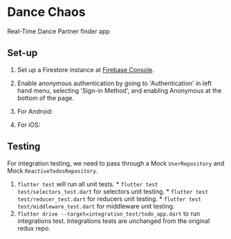 # Dance Chaos

Real-Time Dance Partner finder app

## Set-up

1) Set up a Firestore instance at [Firebase Console](https://console.firebase.google.com/).

2) Enable anonymous authentication by going to 'Authentication' in left hand menu, selecting
'Sign-in Method', and enabling Anonymous at the bottom of the page.

3) For Android:

4) For iOS:

## Testing

For integration testing, we need to pass through a Mock `UserRepository` and Mock `ReactiveTodosRepository`.

  1. `flutter test` will run all unit tests.
    * `flutter test test/selectors_test.dart` for selectors unit testing.
    * `flutter test test/reducer_test.dart` for reducers unit testing.
    * `flutter test test/middleware_test.dart` for middleware unit testing.
  2. `flutter drive --target=integration_test/todo_app.dart` to run integrations test. Integrations tests are unchanged from the original redux repo.
